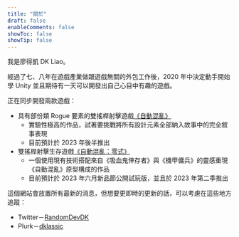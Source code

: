 ```yaml
---
title: "關於"
draft: false
enableComments: false
showToc: false
showTip: false
---
```


我是廖得凱 DK Liao。

經過了七、八年在遊戲產業做跟遊戲無關的外包工作後，2020 年中決定動手開始學 Unity 並且期待有一天可以開發出自己心目中有趣的遊戲。

正在同步開發兩款遊戲：

- 具有部份類 Rogue 要素的雙搖桿射擊遊戲[《自動混亂》](https://store.steampowered.com/app/1274830/_/)
    - 實驗性極高的作品，試著要挑戰將所有設計元素全部納入故事中的完全敘事表現
    - 目前預計於 2023 年後半推出
- 雙搖桿射擊生存遊戲[《自動混亂：零式》](https://store.steampowered.com/app/1423670/_/)
    - 一個使用現有技術搭配來自《吸血鬼倖存者》與《機甲傭兵》的靈感重現《自動混亂》原型構成的作品
    - 目前預計於 2023 年六月新品節公開試玩版，並且於 2023 年第二季推出

這個網站會放置所有最新的消息，但想要更即時的更新的話，可以考慮在這些地方追蹤：

- Twitter－[RandomDevDK](https://twitter.com/RandomDevDK)
- Plurk－[dklassic](https://www.plurk.com/dklassic)